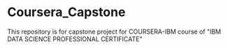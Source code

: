 # Coursera_Capstone
This repository is for capstone project for COURSERA-IBM course of "IBM DATA SCIENCE PROFESSIONAL CERTIFICATE"
